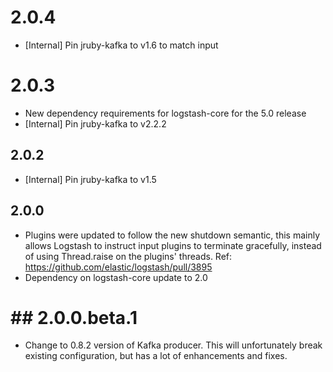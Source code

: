 # 2.0.4
 - [Internal] Pin jruby-kafka to v1.6 to match input

# 2.0.3
 - New dependency requirements for logstash-core for the 5.0 release
 - [Internal] Pin jruby-kafka to v2.2.2

## 2.0.2
 - [Internal] Pin jruby-kafka to v1.5

## 2.0.0
 - Plugins were updated to follow the new shutdown semantic, this mainly allows Logstash to instruct input plugins to terminate gracefully, 
   instead of using Thread.raise on the plugins' threads. Ref: https://github.com/elastic/logstash/pull/3895
 - Dependency on logstash-core update to 2.0

# ## 2.0.0.beta.1
 - Change to 0.8.2 version of Kafka producer. This will unfortunately break existing configuration, but has a lot of enhancements and fixes.
